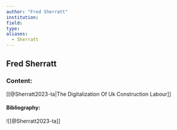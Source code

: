 ```yaml
---
author: "Fred Sherratt"
institution:
field:
type:
aliases:
  - Sherratt
---
```


## Fred Sherratt

### Content:
[[@Sherratt2023-ta|The Digitalization Of Uk Construction Labour]]

#### Bibliography:

![[@Sherratt2023-ta]]